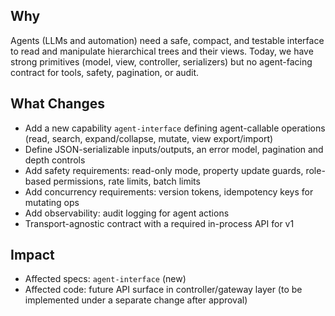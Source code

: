 ## Why
Agents (LLMs and automation) need a safe, compact, and testable interface to read and manipulate hierarchical trees and their views. Today, we have strong primitives (model, view, controller, serializers) but no agent-facing contract for tools, safety, pagination, or audit.

## What Changes
- Add a new capability `agent-interface` defining agent-callable operations (read, search, expand/collapse, mutate, view export/import)
- Define JSON-serializable inputs/outputs, an error model, pagination and depth controls
- Add safety requirements: read-only mode, property update guards, role-based permissions, rate limits, batch limits
- Add concurrency requirements: version tokens, idempotency keys for mutating ops
- Add observability: audit logging for agent actions
- Transport-agnostic contract with a required in-process API for v1

## Impact
- Affected specs: `agent-interface` (new)
- Affected code: future API surface in controller/gateway layer (to be implemented under a separate change after approval)

